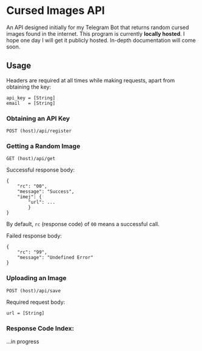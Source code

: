 # Cursed Images API

An API designed initially for my Telegram Bot that returns random cursed images found in the internet. This program is currently **locally hosted**. I hope one day I will get it publicly hosted. In-depth documentation will come soon. 

## Usage
Headers are required at all times while making requests, apart from obtaining the key: 
```
api_key = [String]
email   = [String]
```
### Obtaining an API Key
```
POST (host)/api/register
```
### Getting a Random Image
```
GET (host)/api/get
```
Successful response body:
```
{
	"rc": "00",
	"message": "Success",
	"imej": {
		"url": ...
		}
}
```
By default, `rc` (response code) of `00` means a successful call. 

Failed response body:
```
{
	"rc": "99",
	"message": "Undefined Error"
}
```
### Uploading an Image
```
POST (host)/api/save
```
Required request body:
```
url = [String]
```
### Response Code Index:
...in progress
